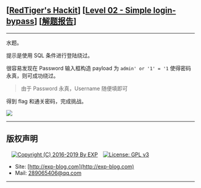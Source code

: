 ## [[RedTiger's Hackit](http://redtiger.labs.overthewire.org/)] [[Level 02 - Simple login-bypass](http://redtiger.labs.overthewire.org/level2.php)] [[解题报告](http://exp-blog.com/2019/05/26/pid-3812/)]

------

水题。

提示是使用 SQL 条件进行登陆绕过。

很容易发现在 Password 输入框构造 payload 为 `admin' or '1' = '1` 使得密码永真，则可成功绕过。

> 由于 Password 永真，Username 随便填即可

得到 flag 和通关密码，完成挑战。

![](http://exp-blog.com/wp-content/uploads/2019/05/a53d9bab3e2d986a060ad99e156e8498.png)

------

## 版权声明

　[![Copyright (C) 2016-2019 By EXP](https://img.shields.io/badge/Copyright%20(C)-2016~2019%20By%20EXP-blue.svg)](http://exp-blog.com)　[![License: GPL v3](https://img.shields.io/badge/License-GPL%20v3-blue.svg)](https://www.gnu.org/licenses/gpl-3.0)
  

- Site: [http://exp-blog.com](http://exp-blog.com) 
- Mail: <a href="mailto:289065406@qq.com?subject=[EXP's Github]%20Your%20Question%20（请写下您的疑问）&amp;body=What%20can%20I%20help%20you?%20（需要我提供什么帮助吗？）">289065406@qq.com</a>


------
